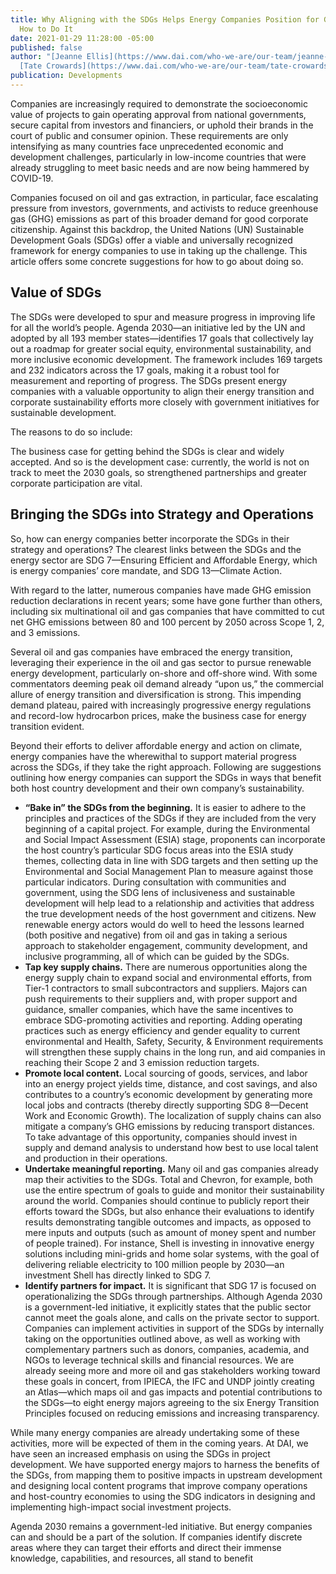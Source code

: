 ```yaml
---
title: Why Aligning with the SDGs Helps Energy Companies Position for Growth, and
  How to Do It
date: 2021-01-29 11:28:00 -05:00
published: false
author: "[Jeanne Ellis](https://www.dai.com/who-we-are/our-team/jeanne-ellis) and
  [Tate Crowards](https://www.dai.com/who-we-are/our-team/tate-crowards)"
publication: Developments
---
```


Companies are increasingly required to demonstrate the socioeconomic value of projects to gain operating approval from national governments, secure capital from investors and financiers, or uphold their brands in the court of public and consumer opinion. These requirements are only intensifying as many countries face unprecedented economic and development challenges, particularly in low-income countries that were already struggling to meet basic needs and are now being hammered by COVID-19.

Companies focused on oil and gas extraction, in particular, face escalating pressure from investors, governments, and activists to reduce greenhouse gas (GHG) emissions as part of this broader demand for good corporate citizenship. 
Against this backdrop, the United Nations (UN) Sustainable Development Goals (SDGs) offer a viable and universally recognized framework for energy companies to use in taking up the challenge. This article offers some concrete suggestions for how to go about doing so. 






## Value of SDGs

The SDGs were developed to spur and measure progress in improving life for all the world’s people. Agenda 2030—an initiative led by the UN and adopted by all 193 member states—identifies 17 goals that collectively lay out a roadmap for greater social equity, environmental sustainability, and more inclusive economic development. The framework includes 169 targets and 232 indicators across the 17 goals, making it a robust tool for measurement and reporting of progress. 
The SDGs present energy companies with a valuable opportunity to align their energy transition and corporate sustainability efforts more closely with government initiatives for sustainable development. 

The reasons to do so include:

The business case for getting behind the SDGs is clear and widely accepted. And so is the development case: currently, the world is not on track to meet the 2030 goals, so strengthened partnerships and greater corporate participation are vital. 

## Bringing the SDGs into Strategy and Operations

So, how can energy companies better incorporate the SDGs in their strategy and operations? The clearest links between the SDGs and the energy sector are SDG 7—Ensuring Efficient and Affordable Energy, which is energy companies’ core mandate, and SDG 13—Climate Action. 

With regard to the latter, numerous companies have made GHG emission reduction declarations in recent years; some have gone further than others, including six multinational oil and gas companies that have committed to cut net GHG emissions between 80 and 100 percent by 2050 across Scope 1, 2, and 3 emissions.
  
Several oil and gas companies have embraced the energy transition, leveraging their experience in the oil and gas sector to pursue renewable energy development, particularly on-shore and off-shore wind. With some commentators deeming peak oil demand already “upon us,” the commercial allure of energy transition and diversification is strong. This impending demand plateau, paired with increasingly progressive energy regulations and record-low hydrocarbon prices, make the business case for energy transition evident.

Beyond their efforts to deliver affordable energy and action on climate, energy companies have the wherewithal to support material progress across the SDGs, if they take the right approach. Following are suggestions outlining how energy companies can support the SDGs in ways that benefit both host country development and their own company’s sustainability. 

* **“Bake in” the SDGs from the beginning.** It is easier to adhere to the principles and practices of the SDGs if they are included from the very beginning of a capital project. For example, during the Environmental and Social Impact Assessment (ESIA) stage, proponents can incorporate the host country’s particular SDG focus areas into the ESIA study themes, collecting data in line with SDG targets and then setting up the Environmental and Social Management Plan to measure against those particular indicators. During consultation with communities and government, using the SDG lens of inclusiveness and sustainable development will help lead to a relationship and activities that address the true development needs of the host government and citizens. New renewable energy actors would do well to heed the lessons learned (both positive and negative) from oil and gas in taking a serious approach to stakeholder engagement, community development, and inclusive programming, all of which can be guided by the SDGs.
* **Tap key supply chains.** There are numerous opportunities along the energy supply chain to expand social and environmental efforts, from Tier-1 contractors to small subcontractors and suppliers. Majors can push requirements to their suppliers and, with proper support and guidance, smaller companies, which have the same incentives to embrace SDG-promoting activities and reporting. Adding operating practices such as energy efficiency and gender equality to current environmental and Health, Safety, Security, & Environment requirements will strengthen these supply chains in the long run, and aid companies in reaching their Scope 2 and 3 emission reduction targets. 
* **Promote local content.** Local sourcing of goods, services, and labor into an energy project yields time, distance, and cost savings, and also contributes to a country’s economic development by generating more local jobs and contracts (thereby directly supporting SDG 8—Decent Work and Economic Growth). The localization of supply chains can also mitigate a company’s GHG emissions by reducing transport distances. To take advantage of this opportunity, companies should invest in supply and demand analysis to understand how best to use local talent and production in their operations.   
* **Undertake meaningful reporting.** Many oil and gas companies already map their activities to the SDGs. Total and Chevron, for example, both use the entire spectrum of goals to guide and monitor their sustainability around the world. Companies should continue to publicly report their efforts toward the SDGs, but also enhance their evaluations to identify results demonstrating tangible outcomes and impacts, as opposed to mere inputs and outputs (such as amount of money spent and number of people trained). For instance, Shell is investing in innovative energy solutions including mini-grids and home solar systems, with the goal of delivering reliable electricity to 100 million people by 2030—an investment Shell has directly linked to SDG 7.
* **Identify partners for impact.** It is significant that SDG 17 is focused on operationalizing the SDGs through partnerships. Although Agenda 2030 is a government-led initiative, it explicitly states that the public sector cannot meet the goals alone, and calls on the private sector to support. Companies can implement activities in support of the SDGs by internally taking on the opportunities outlined above, as well as working with complementary partners such as donors, companies, academia, and NGOs to leverage technical skills and financial resources. We are already seeing more and more oil and gas stakeholders working toward these goals in concert, from IPIECA, the IFC and UNDP jointly creating an Atlas—which maps oil and gas impacts and potential contributions to the SDGs—to eight energy majors agreeing to the six Energy Transition Principles focused on reducing emissions and increasing transparency. 

While many energy companies are already undertaking some of these activities, more will be expected of them in the coming years. At DAI, we have seen an increased emphasis on using the SDGs in project development. We have supported energy majors to harness the benefits of the SDGs, from mapping them to positive impacts in upstream development and designing local content programs that improve company operations and host-country economies to using the SDG indicators in designing and implementing high-impact social investment projects. 

Agenda 2030 remains a government-led initiative. But energy companies can and should be a part of the solution. If companies identify discrete areas where they can target their efforts and direct their immense knowledge, capabilities, and resources, all stand to benefit
